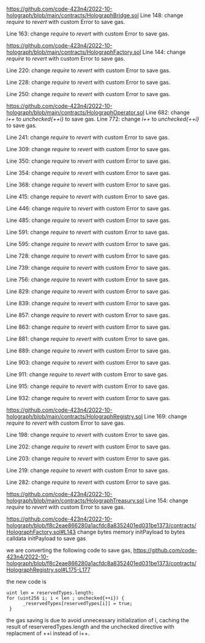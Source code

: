 https://github.com/code-423n4/2022-10-holograph/blob/main/contracts/HolographBridge.sol
Line 148: change *require* to *revert* with custom Error to save gas.

Line 163: change *require* to *revert* with custom Error to save gas.

https://github.com/code-423n4/2022-10-holograph/blob/main/contracts/HolographFactory.sol
Line 144: change *require* to *revert* with custom Error to save gas.

Line 220: change *require* to *revert* with custom Error to save gas.

Line 228: change *require* to *revert* with custom Error to save gas.

Line 250: change *require* to *revert* with custom Error to save gas.

https://github.com/code-423n4/2022-10-holograph/blob/main/contracts/HolographOperator.sol
Line 682: change *i++* to *unchecked{++i}* to save gas.
Line 772: change *i++* to *unchecked{++i}* to save gas.

Line 241: change *require* to *revert* with custom Error to save gas.

Line 309: change *require* to *revert* with custom Error to save gas.

Line 350: change *require* to *revert* with custom Error to save gas.

Line 354: change *require* to *revert* with custom Error to save gas.

Line 368: change *require* to *revert* with custom Error to save gas.

Line 415: change *require* to *revert* with custom Error to save gas.

Line 446: change *require* to *revert* with custom Error to save gas.

Line 485: change *require* to *revert* with custom Error to save gas.

Line 591: change *require* to *revert* with custom Error to save gas.

Line 595: change *require* to *revert* with custom Error to save gas.

Line 728: change *require* to *revert* with custom Error to save gas.

Line 739: change *require* to *revert* with custom Error to save gas.

Line 756: change *require* to *revert* with custom Error to save gas.

Line 829: change *require* to *revert* with custom Error to save gas.

Line 839: change *require* to *revert* with custom Error to save gas.

Line 857: change *require* to *revert* with custom Error to save gas.

Line 863: change *require* to *revert* with custom Error to save gas.

Line 881: change *require* to *revert* with custom Error to save gas.

Line 889: change *require* to *revert* with custom Error to save gas.

Line 903: change *require* to *revert* with custom Error to save gas.

Line 911: change *require* to *revert* with custom Error to save gas.

Line 915: change *require* to *revert* with custom Error to save gas.

Line 932: change *require* to *revert* with custom Error to save gas.

https://github.com/code-423n4/2022-10-holograph/blob/main/contracts/HolographRegistry.sol
Line 169: change *require* to *revert* with custom Error to save gas.

Line 198: change *require* to *revert* with custom Error to save gas.

Line 202: change *require* to *revert* with custom Error to save gas.

Line 203: change *require* to *revert* with custom Error to save gas.

Line 219: change *require* to *revert* with custom Error to save gas.

Line 282: change *require* to *revert* with custom Error to save gas.

https://github.com/code-423n4/2022-10-holograph/blob/main/contracts/HolographTreasury.sol
Line 154: change *require* to *revert* with custom Error to save gas.

https://github.com/code-423n4/2022-10-holograph/blob/f8c2eae866280a1acfdc8a8352401ed031be1373/contracts/HolographFactory.sol#L143
change 
        bytes memory initPayload
to
      bytes calldata initPayload
to save gas

we are converting the following code to save gas, https://github.com/code-423n4/2022-10-holograph/blob/f8c2eae866280a1acfdc8a8352401ed031be1373/contracts/HolographRegistry.sol#L175-L177

the new code is
```
uint len = reservedTypes.length;
for (uint256 i; i < len ; unchecked{++i}) {
      _reservedTypes[reservedTypes[i]] = true;
 }
```
the gas saving is due to avoid unnecessary initialization of i, caching the result of reserveredTypes.length and the unchecked directive with replacment of ++i instead of i++.





